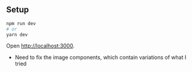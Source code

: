 ## Setup

```bash
npm run dev
# or
yarn dev
```

Open [http://localhost:3000](http://localhost:3000).

- Need to fix the image components, which contain variations of what I tried
